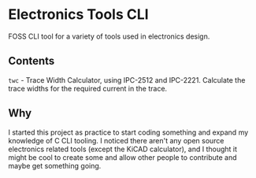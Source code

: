 # Electronics Tools CLI
FOSS CLI tool for a variety of tools used in electronics design.

## Contents
`twc` - Trace Width Calculator, using IPC-2512 and IPC-2221. Calculate the trace widths for the required current in the trace.

## Why
I started this project as practice to start coding something and expand my knowledge of C CLI tooling. I noticed there aren't any open source electronics related tools (except the KiCAD calculator), and I thought it might be cool to create some and allow other people to contribute and maybe get something going. 

